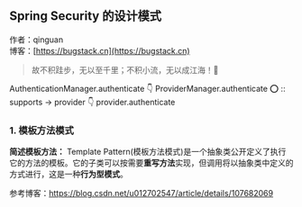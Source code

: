## Spring Security 的设计模式

作者：qinguan
<br/>博客：[https://bugstack.cn](https://bugstack.cn)

> 故不积跬步，无以至千里；不积小流，无以成江海！🌻


AuthenticationManager.authenticate
👇
ProviderManager.authenticate
⭕ :: supports -> provider 
👇
provider.authenticate


### 1. 模板方法模式

**简述模板方法：**
Template Pattern(模板方法模式)是一个抽象类公开定义了执行它的方法的模板。它的子类可以按需要**重写方法**实现，但调用将以抽象类中定义的方式进行，这是一种**行为型模式**。













参考博客：https://blog.csdn.net/u012702547/article/details/107682069

















